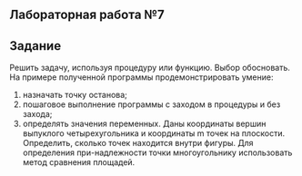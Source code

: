 ## Лабораторная работа №7

## Задание

Решить задачу, используя процедуру или функцию. Выбор обосновать. На примере полученной программы продемонстрировать умение:
1)	назначать точку останова;
2)	пошаговое выполнение программы с заходом в процедуры и без захода;
3)	определять значения переменных.
Даны координаты вершин выпуклого четырехугольника и координаты m точек на плоскости. Определить, сколько точек находится внутри фигуры. Для определения при-надлежности точки многоугольнику использовать метод сравнения площадей.
